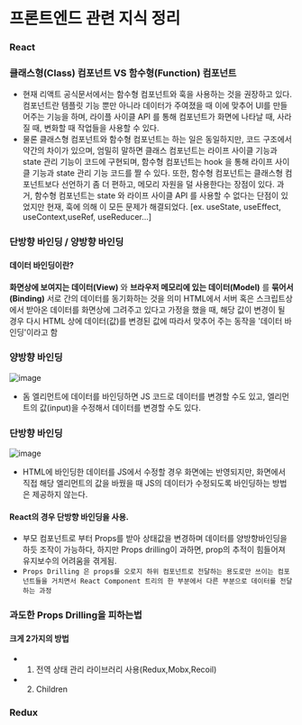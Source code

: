 # 프론트엔드 관련 지식 정리

### React
### 클래스형(Class) 컴포넌트 VS 함수형(Function) 컴포넌트
- 현재 리액트 공식문서에서는 함수형 컴포넌트와 훅을 사용하는 것을 권장하고 있다. 컴포넌트란 템플릿 기능 뿐만 아니라 데이터가 주여졌을 때 이에 맞추어 UI를 만들어주는 기능을 하며, 라이플 사이클 API 를 통해 컴포넌트가 화면에 나타날 때, 사라질 때, 변화할 때 작업들을 사용할 수 있다.
- 물론 클래스형 컴포넌트와 함수형 컴포넌트는 하는 일은 동일하지만, 코드 구조에서 약간의 차이가 있으며, 엄밀히 말하면 클래스 컴포넌트는 라이프 사이클 기능과 state 관리 기능이 코드에 구현되며, 함수형 컴포넌트는 hook 을 통해 라이프 사이클 기능과 state 관리 기능 코드를 짤 수 있다. 또한, 함수형 컴포넌트는 클래스형 컴포넌트보다 선언하기 좀 더 편하고, 메모리 자원을 덜 사용한다는 장점이 있다. 과거, 함수형 컴포넌트는 state 와 라이프 사이클 API 를 사용할 수 없다는 단점이 있었지만 현재, 훅에 의해 이 모든 문제가 해결되었다. [ex. useState, useEffect, useContext,useRef, useReducer...]

### 단방향 바인딩 / 양방향 바인딩
#### 데이터 바인딩이란?
__화면상에 보여지는 데이터(View)__ 와 __브라우저 메모리에 있는 데이터(Model)__ 를 __묶어서(Binding)__ 서로 간의 데이터를 동기화하는 것을 의미
HTML에서 서버 혹은 스크립트상에서 받아온 데이터를 화면상에 그려주고 있다고 가정을 했을 때, 해당 값이 변경이 될 경우 다시 HTML 상에 데이터(값)를 변경된 값에 따라서 맞추어 주는 동작을 '데이터 바인딩'이라고 함

### 양방향 바인딩
![image](https://github.com/seobkim/front-end-knowledge/assets/61955818/e4f377c9-8d55-430e-a0d0-2f963e7eabea)

- 돔 엘리먼트에 데이터를 바인딩하면 JS 코드로 데이터를 변경할 수도 있고, 엘리먼트의 값(input)을 수정해서 데이터를 변경할 수도 있다.

### 단방향 바인딩
![image](https://github.com/seobkim/front-end-knowledge/assets/61955818/214ca446-49e5-4051-9f42-4590b74ec2a9)
- HTML에 바인딩한 데이터를 JS에서 수정할 경우 화면에는 반영되지만, 화면에서 직접 해당 엘리먼트의 값을 바꿨을 때 JS의 데이터가 수정되도록 바인딩하는 방법은 제공하지 않는다.


#### React의 경우 단방향 바인딩을 사용.
- 부모 컴포넌트로 부터 Props를 받아 상태값을 변경하며 데이터를 양방향바인딩을 하듯 조작이 가능하다, 하지만 Props drilling이 과하면, prop의 추적이 힘들어져 유지보수의 어려움을 겪게됨.
- `Props Drilling 은 props를 오로지 하위 컴포넌트로 전달하는 용도로만 쓰이는 컴포넌트들을 거치면서 React Component 트리의 한 부분에서 다른 부분으로 데이터를 전달하는 과정`

### 과도한 Props Drilling을 피하는법
#### 크게 2가지의 방법
- 1) 전역 상태 관리 라이브러리 사용(Redux,Mobx,Recoil)
- 2) Children

### Redux


